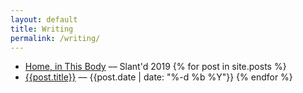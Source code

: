 ```yaml
---
layout: default
title: Writing
permalink: /writing/
---
```

- [Home, in This Body](http://qleong.com/assets/writing/slantd.pdf) –– Slant'd 2019
{% for post in site.posts %}
- [{{post.title}}]({{site.url}}{{post.url}}) –– {{post.date | date: "%-d %b %Y"}}
{% endfor %}
